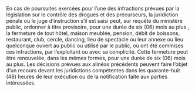 En cas de poursuites exercées pour l’une des infractions prévues par la législation sur le contrôle des drogues et des précurseurs, la juridiction pénale ou le juge d’instruction s’il est saisi peut, sur requête du ministère public, ordonner à titre provisoire, pour une durée de six (06) mois au plus , la fermeture de tout hôtel, maison meublée, pension, débit de boissons, restaurant, club, cercle, dancing, lieu de spectacle ou leur annexe ou lieu quelconque ouvert au public ou utilisé par le public, où ont été commises ces infractions, par l’exploitant ou avec sa complicité.
Cette fermeture peut être renouvelée, dans les mêmes formes, pour une durée de six (06) mois au plus.
Les décisions prévues aux alinéas précédents peuvent faire l’objet d’un recours devant les juridictions compétentes dans les quarante-huit (48) heures de leur exécution ou de la notification faite aux parties intéressées.